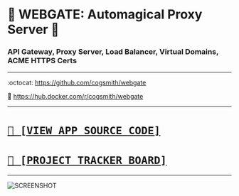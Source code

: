 # 📡 WEBGATE: Automagical Proxy Server 📡
### API Gateway, Proxy Server, Load Balancer, Virtual Domains, ACME HTTPS Certs

---

:octocat: https://github.com/cogsmith/webgate

🐳 https://hub.docker.com/r/cogsmith/webgate

---

<h1><code><a href='https://github.com/cogsmith/webgate/blob/main/app.js'>📄 [VIEW APP SOURCE CODE]</a></code></h1>

<h1><code><a href='https://github.com/cogsmith/webgate/projects/2'>📅 [PROJECT TRACKER BOARD]</a></code></h1>


---

![SCREENSHOT](SCREENSHOT.PNG)